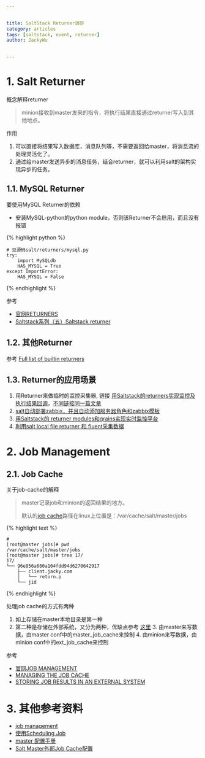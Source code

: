 ```yaml
---

   
title: SaltStack Returner调研  
category: articles  
tags: [saltstack, event, returner]  
author: JackyWu  
  

---
```


# 1. Salt Returner

概念解释returner

>minion接收到master发来的指令，将执行结果直接通过returner写入到其他地点。

作用

1. 可以直接将结果写入数据库，消息队列等，不需要返回给master，将消息流的处理灵活化了。
2. 通过给master发送异步的消息任务，结合returner，就可以利用salt的架构实现异步的任务。


## 1.1. MySQL Returner

要使用MySQL Returner的依赖

* 安装MySQL-python的python module，否则该Returner不会启用，而且没有报错

{% highlight  python %}

    # 见源码salt/returners/mysql.py
    try:
        import MySQLdb
        HAS_MYSQL = True
    except ImportError:
        HAS_MYSQL = False

{% endhighlight %} 

参考

- [官网RETURNERS](https://docs.saltstack.com/en/latest/ref/returners/index.html)
- [Saltstack系列（五）Saltstack returner](http://blog.cunss.com/?p=282)

## 1.2. 其他Returner

参考 [Full list of builtin returners](https://docs.saltstack.com/en/latest/ref/returners/all/index.html#all-salt-returners)


## 1.3. Returner的应用场景

1. 用Returner来做临时的监控采集器, 链接 [用Saltstack的returners实现监控及执行结果回调](http://rfyiamcool.blog.51cto.com/1030776/1264438)，[不同链接同一篇文章](http://rfyiamcool.blog.51cto.com/1030776/1264438)
2. [salt自动部署zabbix，并且自动添加服务器角色和zabbix模板](http://yoyolive.com/saltstack/2014/06/16/saltstack-zabbix-monitor.html)
3. [用Saltstack的 returner modules和grains实现实时监控平台](http://rfyiamcool.blog.51cto.com/1030776/1266437)
4. [利用salt local file returner 和 fluent采集数据](http://bbs.linuxtone.org/thread-24213-1-1.html)

# 2. Job Management

## 2.1. Job Cache

关于job-cache的解释

> master记录job和minion的返回结果的地方。
> 
> 默认的[job cache](https://docs.saltstack.com/en/develop/topics/jobs/job_cache.html)路径在linux上位置是：/var/cache/salt/master/jobs
> 


{% highlight  text %}

    #
    [root@master jobs]# pwd
    /var/cache/salt/master/jobs
    [root@master jobs]# tree 17/
    17/
    └── 96e856a660a104fdd94d6270642917
        ├── client.jacky.com
        │   └── return.p
        └── jid
        
{% endhighlight %} 

处理job cache的方式有两种

1. 如上存储在master本地目录是第一种
2. 第二种是存储在外部系统，又分为两种，优缺点参考 [这里](https://salt.readthedocs.org/en/stable/topics/jobs/external_cache.html)
    3. 由master来写数据，由master conf中的master_job_cache来控制
    4. 由minion来写数据，由minion conf中的ext_job_cache来控制


参考

- [官网JOB MANAGEMENT](https://docs.saltstack.com/en/latest/topics/jobs/index.html)
- [MANAGING THE JOB CACHE](https://docs.saltstack.com/en/develop/topics/jobs/job_cache.html)
- [STORING JOB RESULTS IN AN EXTERNAL SYSTEM](https://salt.readthedocs.org/en/stable/topics/jobs/external_cache.html)



# 3. 其他参考资料

- [job management](https://docs.saltstack.com/en/latest/topics/jobs/index.html)
- [使用Scheduling Job](https://docs.saltstack.com/en/latest/topics/jobs/index.html#scheduling-jobs)
- [master 配置手册](https://docs.saltstack.com/en/latest/ref/configuration/master.html#master-job-cache)
- [Salt Master外部Job Cache配置](http://pengyao.org/saltstack-master-external-job-cache.html)
